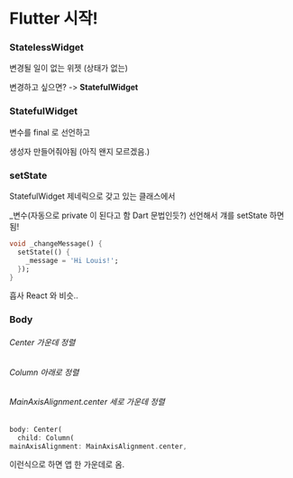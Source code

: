 # Flutter 시작!

### StatelessWidget
변경될 일이 없는 위젯 (상태가 없는)

변경하고 싶으면? -> **StatefulWidget**

### StatefulWidget

변수를 final 로 선언하고

생성자 만들어줘야됨 (아직 왠지 모르겠음.)

### setState

StatefulWidget 제네릭으로 갖고 있는 클래스에서

_변수(자동으로 private 이 된다고 함 Dart 문법인듯?) 선언해서 걔를 setState 하면 됨!

```dart
void _changeMessage() {
  setState(() {
    _message = 'Hi Louis!';
  });
}
```

흡사 React 와 비슷..

### Body

###### Center 가운데 정렬
###### Column 아래로 정렬
###### MainAxisAlignment.center 세로 가운데 정렬

```dart
body: Center(
  child: Column(
mainAxisAlignment: MainAxisAlignment.center,
```

이런식으로 하면 앱 한 가운데로 옴.